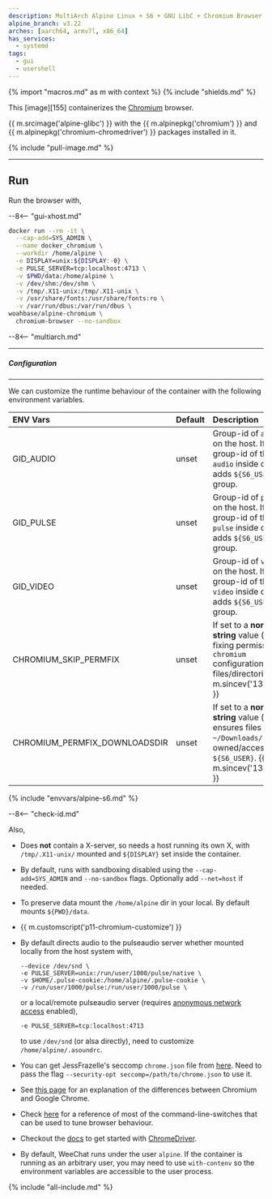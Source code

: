 ```yaml
---
description: MultiArch Alpine Linux + S6 + GNU LibC + Chromium Browser
alpine_branch: v3.22
arches: [aarch64, armv7l, x86_64]
has_services:
  - systemd
tags:
  - gui
  - usershell
---
```


{% import "macros.md" as m with context %}
{% include "shields.md" %}

This [image][155] containerizes the [Chromium][1] browser.

{{ m.srcimage('alpine-glibc') }} with the {{
m.alpinepkg('chromium') }} and {{
m.alpinepkg('chromium-chromedriver') }} packages installed in it.

{% include "pull-image.md" %}

---
Run
---

Run the browser with,

--8<-- "gui-xhost.md"

``` sh
docker run --rm -it \
  --cap-add=SYS_ADMIN \
  --name docker_chromium \
  --workdir /home/alpine \
  -e DISPLAY=unix:${DISPLAY:-0} \
  -e PULSE_SERVER=tcp:localhost:4713 \
  -v $PWD/data:/home/alpine \
  -v /dev/shm:/dev/shm \
  -v /tmp/.X11-unix:/tmp/.X11-unix \
  -v /usr/share/fonts:/usr/share/fonts:ro \
  -v /var/run/dbus:/var/run/dbus \
woahbase/alpine-chromium \
  chromium-browser --no-sandbox
```

--8<-- "multiarch.md"

---
##### Configuration
---

We can customize the runtime behaviour of the container with the
following environment variables.

| ENV Vars                      | Default | Description
| :---                          | :---    | :---
| GID_AUDIO                     | unset   | Group-id of `audio` group on the host. If set, updates group-id of the group `audio` inside container, and adds `${S6_USER}` to the group.
| GID_PULSE                     | unset   | Group-id of `pulse` group on the host. If set, updates group-id of the group `pulse` inside container, and adds `${S6_USER}` to the group.
| GID_VIDEO                     | unset   | Group-id of `video` group on the host. If set, updates group-id of the group `video` inside container, and adds `${S6_USER}` to the group.
| CHROMIUM_SKIP_PERMFIX         | unset   | If set to a **non-empty-string** value (e.g. `1`), skips fixing permissions for `chromium` configuration/data files/directories. {{ m.sincev('138.0.7204.93') }}
| CHROMIUM_PERMFIX_DOWNLOADSDIR | unset   | If set to a **non-empty-string** value (e.g. `1`), ensures files inside `~/Downloads/` are owned/accessible by `${S6_USER}`. {{ m.sincev('138.0.7204.93') }}
{% include "envvars/alpine-s6.md" %}

--8<-- "check-id.md"

Also,

* Does **not** contain a X-server, so needs a host running its
  own X, with `/tmp/.X11-unix/` mounted and `${DISPLAY}` set inside
  the container.

* By default, runs with sandboxing disabled using the
  `--cap-add=SYS_ADMIN` and `--no-sandbox` flags. Optionally add
  `--net=host` if needed.

* To preserve data mount the `/home/alpine` dir in your local. By
  default mounts `${PWD}/data`.

* {{ m.customscript('p11-chromium-customize') }}

* By default directs audio to the pulseaudio server whether mounted
  locally from the host system with,
  ```
  --device /dev/snd \
  -e PULSE_SERVER=unix:/run/user/1000/pulse/native \
  -v $HOME/.pulse-cookie:/home/alpine/.pulse-cookie \
  -v /run/user/1000/pulse:/run/user/1000/pulse \
  ```
  or a local/remote pulseaudio server (requires [anonymous network
  access][4] enabled),
  ```
  -e PULSE_SERVER=tcp:localhost:4713
  ```
  to use `/dev/snd` (or alsa directly), need to customize
  `/home/alpine/.asoundrc`.

* You can get JessFrazelle's seccomp `chrome.json` file from [here][2].
  Need to pass the flag `--security-opt seccomp=/path/to/chrome.json`
  to use it.

* See [this page][10] for an explanation of the differences
  between Chromium and Google Chrome.

* Check [here][3] for a reference of most of the
  command-line-switches that can be used to tune browser
  behaviour.

* Checkout the [docs][6] to get started with [ChromeDriver][5].

* By default, WeeChat runs under the user `alpine`. If the
  container is running as an arbitrary user, you may need to use
  `with-contenv` so the environment variables are accessible to
  the user process.

[1]: https://www.chromium.org/
[2]: https://github.com/jessfraz/dotfiles/blob/master/etc/docker/seccomp/chrome.json
[3]: https://peter.sh/experiments/chromium-command-line-switches/
[4]: https://www.freedesktop.org/wiki/Software/PulseAudio/Documentation/User/Network/
[5]: https://developer.chrome.com/docs/chromedriver
[6]: https://developer.chrome.com/docs/chromedriver/get-started
[7]: https://github.com/GoogleChrome/chrome-launcher
[8]: https://docs.docker.com/engine/security/apparmor/
[9]: https://discourse.ubuntu.com/t/mantic-minotaur-release-notes/35534#security-improvements
[10]: https://chromium.googlesource.com/chromium/src/+/master/docs/chromium_browser_vs_google_chrome.md

{% include "all-include.md" %}
